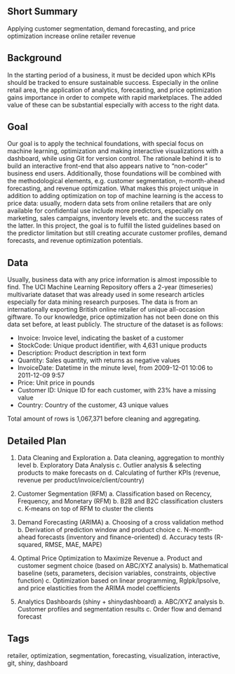 Short Summary
-------------
Applying customer segmentation, demand forecasting, and price optimization increase online retailer revenue

Background
----------
In the starting period of a business, it must be decided upon which KPIs should be tracked to ensure sustainable success. Especially in the online retail area, the application of analytics, forecasting, and price optimization gains importance in order to compete with rapid marketplaces. The added value of these can be substantial especially with access to the right data.

Goal
----
Our goal is to apply the technical foundations, with special focus on machine learning, optimization and making interactive visualizations with a dashboard, while using Git for version control. The rationale behind it is to build an interactive front-end that also appears native to “non-coder” business end users. Additionally, those foundations will be combined with the methodological elements, e.g. customer segmentation, n-month-ahead forecasting, and revenue optimization. 
What makes this project unique in addition to adding optimization on top of machine learning is the access to price data: usually, modern data sets from online retailers that are only available for confidential use include more predictors, especially on marketing, sales campaigns, inventory levels etc. and the success rates of the latter. In this project, the goal is to fulfill the listed guidelines based on the predictor limitation but still creating accurate customer profiles, demand forecasts, and revenue optimization potentials. 

Data
----
Usually, business data with any price information is almost impossible to find. The UCI Machine Learning Repository offers a 2-year (timeseries) multivariate dataset that was already used in some research articles especially for data mining research purposes. The data is from an internationally exporting British online retailer of unique all-occasion giftware. To our knowledge, price optimization has not been done on this data set before, at least publicly. The structure of the dataset is as follows: 

- Invoice: Invoice level, indicating the basket of a customer
- StockCode: Unique product identifier, with 4,631 unique products
- Description: Product description in text form 
- Quantity: Sales quantity, with returns as negative values
- InvoiceDate: Datetime in the minute level, from 2009-12-01 10:06 to 2011-12-09 9:57
- Price: Unit price in pounds
- Customer ID: Unique ID for each customer, with 23% have a missing value
- Country: Country of the customer, 43 unique values

Total amount of rows is 1,067,371 before cleaning and aggregating.

Detailed Plan 
-------------
1.	Data Cleaning and Exploration
    a.	Data cleaning, aggregation to monthly level
    b.	Exploratory Data Analysis
    c.	Outlier analysis & selecting products to make forecasts on
    d.	Calculating of further KPIs (revenue, revenue per product/invoice/client/country)
  
2.	Customer Segmentation (RFM)
    a.	Classification based on Recency, Frequency, and Monetary (RFM)
    b.	B2B and B2C classification clusters
    c.	K-means on top of RFM to cluster the clients
  
3.	Demand Forecasting (ARIMA)
    a.	Choosing of a cross validation method
    b.	Derivation of prediction window and product choice
    c.	N-month-ahead forecasts (inventory and finance-oriented)
    d.	Accuracy tests (R-squared, RMSE, MAE, MAPE)
  
4.	Optimal Price Optimization to Maximize Revenue
    a.	Product and customer segment choice (based on ABC/XYZ analysis)
    b.	Mathematical baseline (sets, parameters, decision variables, constraints, objective function)
    c.	Optimization based on linear programming, Rglpk/lpsolve, and price elasticities from the ARIMA model coefficients
    
5.	Analytics Dashboards (shiny + shinydashboard)
    a.	ABC/XYZ analysis
    b.	Customer profiles and segmentation results
    c.	Order flow and demand forecast 

Tags
----
retailer, optimization, segmentation, forecasting, visualization, interactive, git, shiny, dashboard


